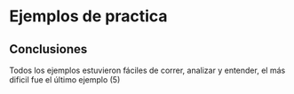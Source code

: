 # Ejemplos de practica

## Conclusiones

Todos los ejemplos estuvieron fáciles de correr, analizar y entender, el más dificil fue el último ejemplo (5) 
